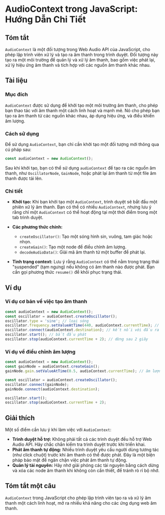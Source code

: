 <!--
Meta Description: # AudioContext trong JavaScript: Hướng Dẫn Chi Tiết ## Tóm tắt `AudioContext` là một đối tượng trong Web Audio API của JavaScript, cho phép lập trình ...
Meta Keywords: audiocontext, thanh, một, tạo, oscillator
-->

# AudioContext trong JavaScript: Hướng Dẫn Chi Tiết

## Tóm tắt
`AudioContext` là một đối tượng trong Web Audio API của JavaScript, cho phép lập trình viên xử lý và tạo ra âm thanh trong trình duyệt. Đối tượng này tạo ra một môi trường để quản lý và xử lý âm thanh, bao gồm việc phát lại, xử lý hiệu ứng âm thanh và tích hợp với các nguồn âm thanh khác nhau.

## Tài liệu
### Mục đích
`AudioContext` được sử dụng để khởi tạo một môi trường âm thanh, cho phép bạn thao tác với âm thanh một cách linh hoạt và mạnh mẽ. Nó cho phép bạn tạo ra âm thanh từ các nguồn khác nhau, áp dụng hiệu ứng, và điều khiển âm lượng.

### Cách sử dụng
Để sử dụng `AudioContext`, bạn chỉ cần khởi tạo một đối tượng mới thông qua cú pháp sau:

```javascript
const audioContext = new AudioContext();
```

Sau khi khởi tạo, bạn có thể sử dụng `audioContext` để tạo ra các nguồn âm thanh, như `OscillatorNode`, `GainNode`, hoặc phát lại âm thanh từ một file âm thanh được tải lên.

### Chi tiết
- **Khởi tạo:** Khi bạn khởi tạo một `AudioContext`, trình duyệt sẽ bắt đầu một phiên xử lý âm thanh. Bạn có thể có nhiều `AudioContext`, nhưng lưu ý rằng chỉ một `AudioContext` có thể hoạt động tại một thời điểm trong một tab trình duyệt.
  
- **Các phương thức chính:**
  - `createOscillator()`: Tạo một sóng hình sin, vuông, tam giác hoặc nhọn.
  - `createGain()`: Tạo một node để điều chỉnh âm lượng.
  - `decodeAudioData()`: Giải mã âm thanh từ một buffer để phát lại.

- **Tình trạng context:** Lưu ý rằng `AudioContext` có thể nằm trong trạng thái "suspended" (tạm ngưng) nếu không có âm thanh nào được phát. Bạn cần gọi phương thức `resume()` để khôi phục trạng thái.

## Ví dụ
### Ví dụ cơ bản về việc tạo âm thanh
```javascript
const audioContext = new AudioContext();
const oscillator = audioContext.createOscillator();
oscillator.type = 'sine'; // loại sóng
oscillator.frequency.setValueAtTime(440, audioContext.currentTime); // tần số 440Hz
oscillator.connect(audioContext.destination); // kết nối với đầu ra
oscillator.start(); // bắt đầu phát
oscillator.stop(audioContext.currentTime + 2); // dừng sau 2 giây
```

### Ví dụ về điều chỉnh âm lượng
```javascript
const audioContext = new AudioContext();
const gainNode = audioContext.createGain();
gainNode.gain.setValueAtTime(0.5, audioContext.currentTime); // âm lượng 50%

const oscillator = audioContext.createOscillator();
oscillator.connect(gainNode);
gainNode.connect(audioContext.destination);

oscillator.start();
oscillator.stop(audioContext.currentTime + 2);
```

## Giải thích
Một số điểm cần lưu ý khi làm việc với `AudioContext`:
- **Trình duyệt hỗ trợ:** Không phải tất cả các trình duyệt đều hỗ trợ Web Audio API. Hãy chắc chắn kiểm tra trình duyệt trước khi triển khai.
- **Phát âm thanh tự động:** Nhiều trình duyệt yêu cầu người dùng tương tác (như click chuột) trước khi âm thanh có thể được phát. Đây là một biện pháp bảo mật để ngăn chặn việc phát âm thanh tự động.
- **Quản lý tài nguyên:** Hãy nhớ giải phóng các tài nguyên bằng cách dừng và xóa các node âm thanh khi không còn cần thiết, để tránh rò rỉ bộ nhớ.

## Tóm tắt một câu
`AudioContext` trong JavaScript cho phép lập trình viên tạo ra và xử lý âm thanh một cách linh hoạt, mở ra nhiều khả năng cho các ứng dụng web âm thanh.